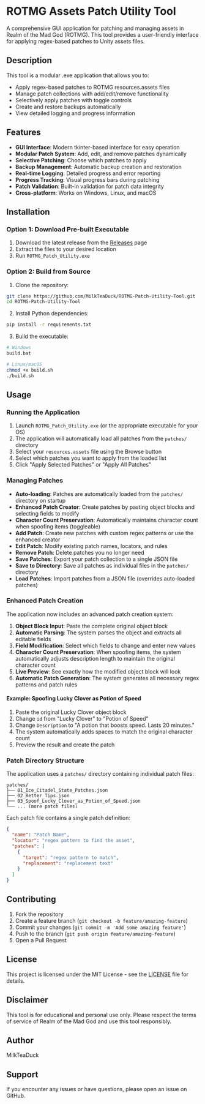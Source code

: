 # ROTMG Assets Patch Utility Tool

A comprehensive GUI application for patching and managing assets in Realm of the Mad God (ROTMG). This tool provides a user-friendly interface for applying regex-based patches to Unity assets files.

## Description

This tool is a modular .exe application that allows you to:
- Apply regex-based patches to ROTMG resources.assets files
- Manage patch collections with add/edit/remove functionality
- Selectively apply patches with toggle controls
- Create and restore backups automatically
- View detailed logging and progress information

## Features

- **GUI Interface**: Modern tkinter-based interface for easy operation
- **Modular Patch System**: Add, edit, and remove patches dynamically
- **Selective Patching**: Choose which patches to apply
- **Backup Management**: Automatic backup creation and restoration
- **Real-time Logging**: Detailed progress and error reporting
- **Progress Tracking**: Visual progress bars during patching
- **Patch Validation**: Built-in validation for patch data integrity
- **Cross-platform**: Works on Windows, Linux, and macOS

## Installation

### Option 1: Download Pre-built Executable
1. Download the latest release from the [Releases](https://github.com/MilkTeaDuck/ROTMG-Patch-Utility-Tool/releases) page
2. Extract the files to your desired location
3. Run `ROTMG_Patch_Utility.exe`

### Option 2: Build from Source
1. Clone the repository:
```bash
git clone https://github.com/MilkTeaDuck/ROTMG-Patch-Utility-Tool.git
cd ROTMG-Patch-Utility-Tool
```

2. Install Python dependencies:
```bash
pip install -r requirements.txt
```

3. Build the executable:
```bash
# Windows
build.bat

# Linux/macOS
chmod +x build.sh
./build.sh
```

## Usage

### Running the Application
1. Launch `ROTMG_Patch_Utility.exe` (or the appropriate executable for your OS)
2. The application will automatically load all patches from the `patches/` directory
3. Select your `resources.assets` file using the Browse button
4. Select which patches you want to apply from the loaded list
5. Click "Apply Selected Patches" or "Apply All Patches"

### Managing Patches
- **Auto-loading**: Patches are automatically loaded from the `patches/` directory on startup
- **Enhanced Patch Creator**: Create patches by pasting object blocks and selecting fields to modify
- **Character Count Preservation**: Automatically maintains character count when spoofing items (toggleable)
- **Add Patch**: Create new patches with custom regex patterns or use the enhanced creator
- **Edit Patch**: Modify existing patch names, locators, and rules
- **Remove Patch**: Delete patches you no longer need
- **Save Patches**: Export your patch collection to a single JSON file
- **Save to Directory**: Save all patches as individual files in the `patches/` directory
- **Load Patches**: Import patches from a JSON file (overrides auto-loaded patches)

### Enhanced Patch Creation
The application now includes an advanced patch creation system:

1. **Object Block Input**: Paste the complete original object block
2. **Automatic Parsing**: The system parses the object and extracts all editable fields
3. **Field Modification**: Select which fields to change and enter new values
4. **Character Count Preservation**: When spoofing items, the system automatically adjusts description length to maintain the original character count
5. **Live Preview**: See exactly how the modified object block will look
6. **Automatic Patch Generation**: The system generates all necessary regex patterns and patch rules

#### Example: Spoofing Lucky Clover as Potion of Speed
1. Paste the original Lucky Clover object block
2. Change `id` from "Lucky Clover" to "Potion of Speed"
3. Change `Description` to "A potion that boosts speed. Lasts 20 minutes."
4. The system automatically adds spaces to match the original character count
5. Preview the result and create the patch

### Patch Directory Structure
The application uses a `patches/` directory containing individual patch files:
```
patches/
├── 01_Ice_Citadel_State_Patches.json
├── 02_Better_Tips.json
├── 03_Spoof_Lucky_Clover_as_Potion_of_Speed.json
└── ... (more patch files)
```

Each patch file contains a single patch definition:
```json
{
  "name": "Patch Name",
  "locator": "regex pattern to find the asset",
  "patches": [
    {
      "target": "regex pattern to match",
      "replacement": "replacement text"
    }
  ]
}
```

## Contributing

1. Fork the repository
2. Create a feature branch (`git checkout -b feature/amazing-feature`)
3. Commit your changes (`git commit -m 'Add some amazing feature'`)
4. Push to the branch (`git push origin feature/amazing-feature`)
5. Open a Pull Request

## License

This project is licensed under the MIT License - see the [LICENSE](LICENSE) file for details.

## Disclaimer

This tool is for educational and personal use only. Please respect the terms of service of Realm of the Mad God and use this tool responsibly.

## Author

MilkTeaDuck

## Support

If you encounter any issues or have questions, please open an issue on GitHub.
